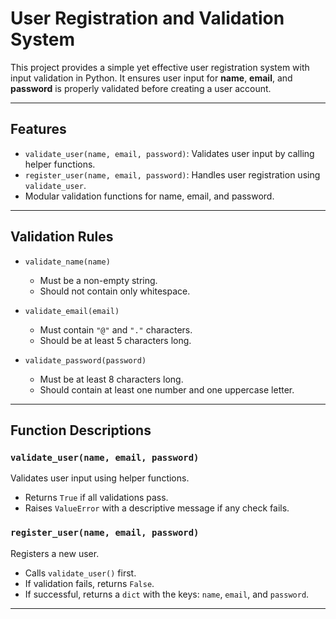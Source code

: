 # User Registration and Validation System 

This project provides a simple yet effective user registration system with input validation in Python. It ensures user input for **name**, **email**, and **password** is properly validated before creating a user account.

---

##  Features

- `validate_user(name, email, password)`: Validates user input by calling helper functions.
- `register_user(name, email, password)`: Handles user registration using `validate_user`.
- Modular validation functions for name, email, and password.

---

##  Validation Rules

- `validate_name(name)`
  - Must be a non-empty string.
  - Should not contain only whitespace.
  
- `validate_email(email)`
  - Must contain `"@"` and `"."` characters.
  - Should be at least 5 characters long.

- `validate_password(password)`
  - Must be at least 8 characters long.
  - Should contain at least one number and one uppercase letter.

---

##  Function Descriptions

### `validate_user(name, email, password)`

Validates user input using helper functions.  
- Returns `True` if all validations pass.
- Raises `ValueError` with a descriptive message if any check fails.

### `register_user(name, email, password)`

Registers a new user.
- Calls `validate_user()` first.
- If validation fails, returns `False`.
- If successful, returns a `dict` with the keys: `name`, `email`, and `password`.

---



